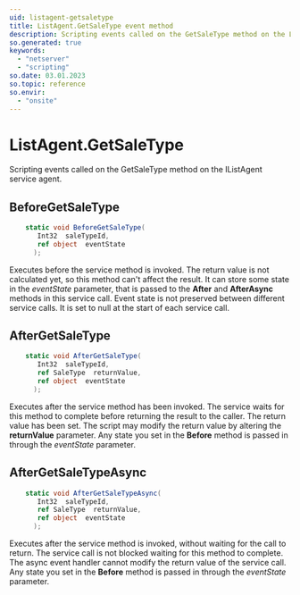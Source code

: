 ```yaml
---
uid: listagent-getsaletype
title: ListAgent.GetSaleType event method
description: Scripting events called on the GetSaleType method on the ListAgent service agent.
so.generated: true
keywords:
  - "netserver"
  - "scripting"
so.date: 03.01.2023
so.topic: reference
so.envir:
  - "onsite"
---
```

# ListAgent.GetSaleType

Scripting events called on the <see cref='M:SuperOffice.CRM.Services.IListAgent.GetSaleType'>GetSaleType</see> method on the <see cref='IListAgent'>IListAgent</see>  service agent.

## BeforeGetSaleType
```cs
    static void BeforeGetSaleType(
       Int32  saleTypeId,
       ref object  eventState
      );
```
Executes before the service method is invoked.
The return value is not calculated yet, so this method can't affect the result.
It can store some state in the *eventState* parameter, that is passed to the **After** and **AfterAsync** methods in this service call.
Event state is not preserved between different service calls. It is set to null at the start of each service call.
## AfterGetSaleType
```cs
    static void AfterGetSaleType(
       Int32  saleTypeId,
       ref SaleType  returnValue,
       ref object  eventState
      );
```
Executes after the service method has been invoked. The service waits for this method to complete before returning the result to the caller.
The return value has been set. The script may modify the return value by altering the **returnValue** parameter.
Any state you set in the **Before** method is passed in through the *eventState* parameter.
## AfterGetSaleTypeAsync
```cs
    static void AfterGetSaleTypeAsync(
       Int32  saleTypeId,
       ref SaleType  returnValue,
       ref object  eventState
      );
```
Executes after the service method is invoked, without waiting for the call to return.
The service call is not blocked waiting for this method to complete.
The async event handler cannot modify the return value of the service call.
Any state you set in the **Before** method is passed in through the *eventState* parameter.

